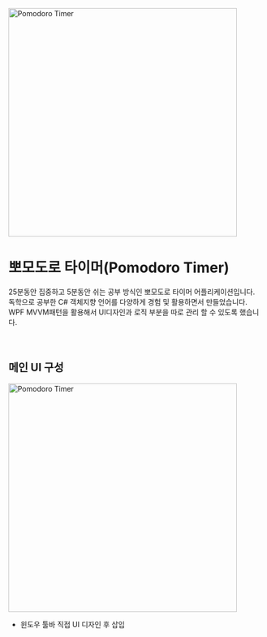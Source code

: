 <img src="http://kr.tipsandtricks.tech/images/1417/pomodoro-technique.jpeg" width="450px" alt="Pomodoro Timer"></img><br/>
# 뽀모도로 타이머(Pomodoro Timer)


25분동안 집중하고 5분동안 쉬는 공부 방식인 뽀모도로 타이머 어플리케이션입니다.<br/>
독학으로 공부한 C# 객체지향 언어를 다양하게 경험 및 활용하면서 만들었습니다.<br/>
WPF MVVM패턴을 활용해서 UI디자인과 로직 부분을 따로 관리 할 수 있도록 했습니다.
<br/>
<br/>
<br/>

## 메인 UI 구성

<img src="https://user-images.githubusercontent.com/70641418/121768173-c88b3a80-cb97-11eb-8df2-6d8c7af6a8a3.png" width="450px" alt="Pomodoro Timer"></img><br/>

- 윈도우 툴바 직접 UI 디자인 후 삽입
